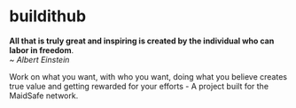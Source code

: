 buildithub
==========

**All that is truly great and inspiring is created by the individual who can labor in freedom**.  
*~ Albert Einstein*

Work on what you want, with who you want, doing what you believe creates true value and getting rewarded for your efforts - A project built for the MaidSafe network.
